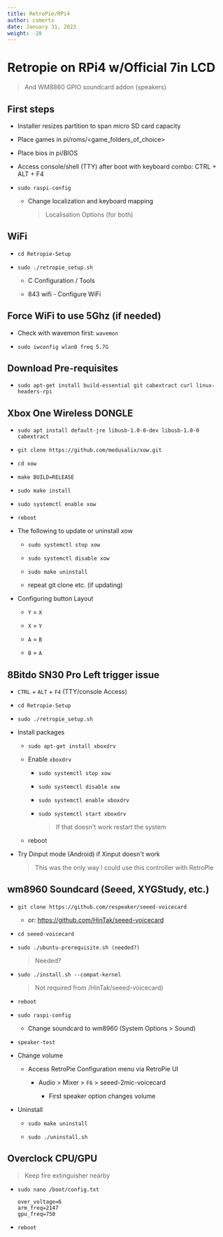```yaml
---
title: RetroPie/RPi4
author: csmertx
date: January 31, 2023
weight: -20
---
```


# Retropie on RPi4 w/Official 7in LCD
    
> And WM8860 GPIO soundcard addon (speakers)

## First steps

- Installer resizes partition to span micro SD card capacity

- Place games in pi/roms/<game_folders_of_choice>

- Place bios in pi/BIOS

- Access console/shell (TTY) after boot with keyboard combo: CTRL + ALT + F4

- ```sudo raspi-config```

    - Change localization and keyboard mapping
    
        > Localisation Options (for both)

## WiFi

- ```cd Retropie-Setup```

- ```sudo ./retropie_setup.sh```

    - C Configuration / Tools

    - 843 wifi - Configure WiFi

## Force WiFi to use 5Ghz (if needed)

- Check with wavemon first: ```wavemon```

- ```sudo iwconfig wlan0 freq 5.7G```

## Download Pre-requisites

- ```sudo apt-get install build-essential git cabextract curl linux-headers-rpi```

## Xbox One Wireless DONGLE

- ```sudo apt install default-jre libusb-1.0-0-dev libusb-1.0-0 cabextract```

- ```git clone https://github.com/medusalix/xow.git```

- ```cd xow```

- ```make BUILD=RELEASE```

- ```sudo make install```

- ```sudo systemctl enable xow```

- ```reboot```

- The following to update or uninstall xow

    - ```sudo systemctl stop xow```

    - ```sudo systemctl disable xow```

    - ```sudo make uninstall```

    - repeat git clone etc. (if updating)

- Configuring button Layout

    - ```Y``` = ```X```

    - ```X``` = ```Y```

    - ```A``` = ```B```

    - ```B``` = ```A```

## 8Bitdo SN30 Pro Left trigger issue

- ```CTRL``` + ```ALT``` + ```F4``` (TTY/console Access)

- ```cd Retropie-Setup```

- ```sudo ./retropie_setup.sh```

- Install packages

    - ```sudo apt-get install xboxdrv```

    - Enable ```xboxdrv```

        - ```sudo systemctl stop xow```
    
        - ```sudo systemctl disable xow```

        - ```sudo systemctl enable xboxdrv```

        - ```sudo systemctl start xboxdrv```

            > If that doesn't work restart the system

    - reboot

- Try Dinput mode (Android) if Xinput doesn't work
    
    > This was the only way I could use this controller with RetroPie

## wm8960 Soundcard (Seeed, XYGStudy, etc.)

- ```git clone https://github.com/respeaker/seeed-voicecard```

    - or: https://github.com/HinTak/seeed-voicecard

- ```cd seeed-voicecard```

- ```sudo ./ubuntu-prerequisite.sh (needed?)```

    > Needed?

- ```sudo ./install.sh --compat-kernel```

    > Not required from /HinTak/seeed-voicecard)

- ```reboot```

- ```sudo raspi-config```

    - Change soundcard to wm8960 (System Options > Sound)

- ```speaker-test```

- Change volume

    - Access RetroPie Configuration menu via RetroPie UI

        - Audio > Mixer > ```F6``` > seeed-2mic-voicecard

            - First speaker option changes volume
- Uninstall

    - ```sudo make uninstall```

    - ```sudo ./uninstall.sh```

## Overclock CPU/GPU

> Keep fire extinguisher nearby

- ```sudo nano /boot/config.txt```

    ```
    over_voltage=6
    arm_freq=2147
    gpu_freq=750
    ```

- ```reboot```